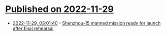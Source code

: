 # [Published on 2022-11-29](index.md)

* [2022-11-29, 03:01:40](https://news.ycombinator.com/item?id=33783182) - [Shenzhou-15 manned mission ready for launch after final rehearsal](https://news.cgtn.com/news/2022-11-27/Shenzhou-15-mission-finishes-pre-launch-tests-1fiFExJ8AiA/index.html)
